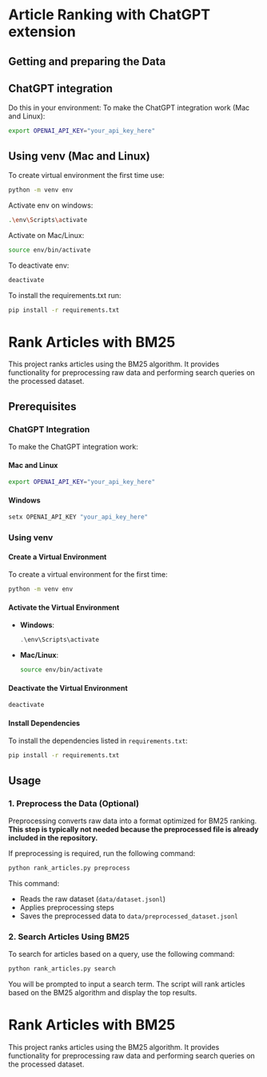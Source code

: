 # Article Ranking with ChatGPT extension

## Getting and preparing the Data

## ChatGPT integration
Do this in your environment:
To make the ChatGPT integration work (Mac and Linux):
```bash
export OPENAI_API_KEY="your_api_key_here"
```

## Using venv (Mac and Linux)
To create virtual environment the first time use:
```bash
python -m venv env
```

Activate env on windows:
```bash
.\env\Scripts\activate
```

Activate on Mac/Linux:
```bash
source env/bin/activate
```

To deactivate env:
```bash
deactivate
```

To install the requirements.txt run:
```bash
pip install -r requirements.txt
```


# Rank Articles with BM25

This project ranks articles using the BM25 algorithm. It provides functionality for preprocessing raw data and performing search queries on the processed dataset.

## Prerequisites

### ChatGPT Integration
To make the ChatGPT integration work:

#### Mac and Linux
```bash
export OPENAI_API_KEY="your_api_key_here"
```

#### Windows
```powershell
setx OPENAI_API_KEY "your_api_key_here"
```

### Using venv

#### Create a Virtual Environment
To create a virtual environment for the first time:

```bash
python -m venv env
```

#### Activate the Virtual Environment

- **Windows**:
  ```powershell
  .\env\Scripts\activate
  ```

- **Mac/Linux**:
  ```bash
  source env/bin/activate
  ```

#### Deactivate the Virtual Environment
```bash
deactivate
```

#### Install Dependencies
To install the dependencies listed in `requirements.txt`:
```bash
pip install -r requirements.txt
```

## Usage

### 1. Preprocess the Data (Optional)

Preprocessing converts raw data into a format optimized for BM25 ranking. **This step is typically not needed because the preprocessed file is already included in the repository.**

If preprocessing is required, run the following command:

```bash
python rank_articles.py preprocess
```

This command:
- Reads the raw dataset (`data/dataset.jsonl`)
- Applies preprocessing steps
- Saves the preprocessed data to `data/preprocessed_dataset.jsonl`

### 2. Search Articles Using BM25

To search for articles based on a query, use the following command:

```bash
python rank_articles.py search
```

You will be prompted to input a search term. The script will rank articles based on the BM25 algorithm and display the top results.


# Rank Articles with BM25

This project ranks articles using the BM25 algorithm. It provides functionality for preprocessing raw data and performing search queries on the processed dataset.